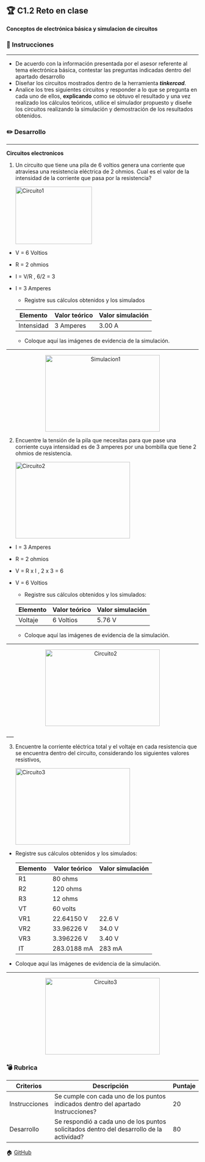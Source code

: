 ## :trophy: C1.2 Reto en clase

**Conceptos de electrónica básica y simulacion de circuitos**

### :blue_book: Instrucciones
___

- De acuerdo con la información presentada por el asesor referente al tema electrónica básica, contestar las preguntas indicadas dentro del apartado desarrollo 
- Diseñar los circuitos mostrados dentro de la herramienta ***tinkercad***.
- Analice los tres siguientes circuitos y responder a lo que se pregunta en cada uno de ellos, **explicando** como se obtuvo el resultado y una vez realizado los cálculos teóricos, utilice el simulador propuesto y diseñe los circuitos realizando la simulación y demostración de los resultados obtenidos.


### :pencil2: Desarrollo
___
**Circuitos electronicos**

1. Un circuito que tiene una pila de 6 voltios genera una corriente que atraviesa una resistencia eléctrica de 2 ohmios. Cual es el valor de la intensidad de la corriente que pasa por la resistencia?

    <p align="left">
            <img alt="Circuito1" src="../Markdown/Imagenes/Circuito1.PNG" 
            width=200 height=150>
    </p>

- V = 6 Voltios
- R = 2 ohmios
- I = V/R , 6/2 = 3
- I = 3 Amperes

    +  Registre sus cálculos obtenidos y los simulados 

    Elemento | Valor teórico | Valor simulación
    ---------|----------|---|
    Intensidad | 3 Amperes | 3.00 A |
    

    + Coloque aquí las imágenes de evidencia de la simulación.
___
<p align="center">
        <img alt="Simulacion1" src="../Markdown/Imagenes/Simulacion1.PNG" 
        width=300 height=200>
    </p>

2. Encuentre la tensión de la pila que necesitas para que pase una corriente cuya intensidad es de 3 amperes por una bombilla que tiene 2 ohmios de resistencia.

    <p align="left">
        <img alt="Circuito2" src="../Markdown/Imagenes/Circuito2.PNG" 
        width=300 height=200>
    </p>

- I = 3 Amperes
- R = 2 ohmios
- V = R x I , 2 x 3 = 6
- V = 6 Voltios

    + Registre sus cálculos obtenidos y los simulados: 

    Elemento | Valor teórico | Valor simulación
    ---------|----------|---|
    Voltaje | 6 Voltios | 5.76 V |

    + Coloque aquí las imágenes de evidencia de la simulación.
___
<p align="center">
        <img alt="Circuito2" src="../Markdown/Imagenes/Simulacion2.PNG" 
        width=300 height=200>
</p>
___

3. Encuentre la corriente eléctrica total y el voltaje en cada resistencia que se encuentra dentro del circuito, considerando los siguientes valores resistivos,

    <p align="left">
        <img alt="Circuito3" src="../Markdown/Imagenes/Circuito3.PNG" 
        width=300 height=200>
    </p>

  + Registre sus cálculos obtenidos y los simulados: 


    Elemento | Valor teórico | Valor simulación
    ---------|----------|---|
    R1 | 80 ohms | |
    R2 | 120 ohms | |
    R3 | 12 ohms | |
    VT | 60 volts | |
    VR1 | 22.64150 V | 22.6 V |
    VR2 | 33.96226 V | 34.0 V |
    VR3 | 3.396226 V | 3.40 V |
    IT | 283.0188 mA | 283 mA |

  + Coloque aquí las imágenes de evidencia de la simulación.
___
<p align="center">
        <img alt="Circuito3" src="../Markdown/Imagenes/Simulacion3.PNG" 
        width=300 height=200>
</p>
    

### :bomb: Rubrica

| Criterios     | Descripción                                                                                  | Puntaje |
| ------------- | -------------------------------------------------------------------------------------------- | ------- |
| Instrucciones | Se cumple con cada uno de los puntos indicados dentro del apartado Instrucciones?            | 20 |
| Desarrollo    | Se respondió a cada uno de los puntos solicitados dentro del desarrollo de la actividad?     | 80      |

:house: [GitHub](https://github.com/EmmanuelARodriguez)